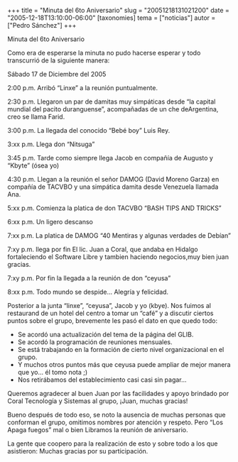 +++
title = "Minuta del 6to Aniversario"
slug = "20051218131021200"
date = "2005-12-18T13:10:00-06:00"
[taxonomies]
tema = ["noticias"]
autor = ["Pedro Sánchez"]
+++

Minuta del 6to Aniversario

Como era de esperarse la minuta no pudo hacerse esperar y todo
transcurrió de la siguiente manera:

Sábado 17 de Diciembre del 2005

<!-- more -->
2:00 p.m. Arribó “Linxe” a la reunión puntualmente.

2:30 p.m. Llegaron un par de damitas muy simpáticas desde “la capital
mundial del pacito duranguense”, acompañadas de un che deArgentina, creo
se llama Farid.

3:00 p.m. La llegada del conocido “Bebé boy” Luis Rey.

3:xx p.m. Llega don “Nitsuga”

3:45 p.m. Tarde como siempre llega Jacob en compañía de Augusto y
“Kbyte” (ósea yo)

4:30 p.m. Llegan a la reunión el señor DAMOG (David Moreno Garza) en
compañía de TACVBO y una simpática damita desde Venezuela llamada Ana.

5:xx p.m. Comienza la platica de don TACVBO “BASH TIPS AND TRICKS”

6:xx p.m. Un ligero descanso

7:xx p.m. La platica de DAMOG “40 Mentiras y algunas verdades de Debían”

7:xy p.m. llega por fin El lic. Juan a Coral, que andaba en Hidalgo
fortaleciendo el Software Libre y tambien haciendo negocios,muy bien
juan gracias.

7:xy p.m. Por fin la llegada a la reunión de don “ceyusa”

8:xx p.m. Todo mundo se despide... Alegría y felicidad.

Posterior a la junta “linxe”, “ceyusa”, Jacob y yo (kbye). Nos fuimos al
restaurand de un hotel del centro a tomar un “café” y a discutir ciertos
puntos sobre el grupo, brevemente les pasó el dato en que quedo todo:

-   Se acordó una actualización del tema de la página del GLIB.
-   Se acordó la programación de reuniones mensuales.
-   Se está trabajando en la formación de cierto nivel organizacional en
    el grupo.
-   Y muchos otros puntos más que ceyusa puede ampliar de mejor manera
    que yo... él tomo nota ;)
-   Nos retirábamos del establecimiento casi casi sin pagar...

Queremos agradecer al buen Juan por las facilidades y apoyo brindado por
Coral Tecnología y Sistemas al grupo, ¡Juan, muchas gracias!

Bueno después de todo eso, se noto la ausencia de muchas personas que
conforman el grupo, omitimos nombres por atención y respeto. Pero “Los
Apaga fuegos” mal o bien Libramos la reunión de aniversario.

La gente que coopero para la realización de esto y sobre todo a los que
asistieron: Muchas gracias por su participación.

